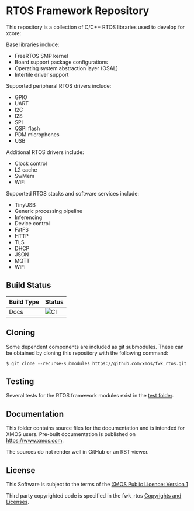 # RTOS Framework Repository

This repository is a collection of C/C++ RTOS libraries used to develop for xcore:

Base libraries include:

- FreeRTOS SMP kernel
- Board support package configurations
- Operating system abstraction layer (OSAL)
- Intertile driver support

Supported peripheral RTOS drivers include:

- GPIO
- UART
- I2C
- I2S
- SPI
- QSPI flash
- PDM microphones
- USB

Additional RTOS drivers include:

- Clock control
- L2 cache
- SwMem
- WiFi

Supported RTOS stacks and software services include:

- TinyUSB
- Generic processing pipeline
- Inferencing
- Device control
- FatFS
- HTTP
- TLS
- DHCP
- JSON
- MQTT
- WiFi

## Build Status

Build Type       |    Status     |
-----------      | --------------|
Docs             | ![CI](https://github.com/xmos/fwk_rtos/actions/workflows/docs.yml/badge.svg?branch=develop&event=push) |

## Cloning

Some dependent components are included as git submodules. These can be obtained by cloning this repository with the following command:

    $ git clone --recurse-submodules https://github.com/xmos/fwk_rtos.git

## Testing

Several tests for the RTOS framework modules exist in the [test folder](https://github.com/xmos/fwk_rtos/tree/develop/test).

## Documentation

This folder contains source files for the documentation and is intended for XMOS users. Pre-built documentation is published on https://www.xmos.com.

The sources do not render well in GitHub or an RST viewer.

## License

This Software is subject to the terms of the [XMOS Public Licence: Version 1](https://github.com/xmos/fwk_rtos/blob/develop/LICENSE.rst)

Third party copyrighted code is specified in the fwk_rtos [Copyrights and Licenses](https://github.com/xmos/fwk_rtos/blob/develop/doc/copyright.rst).

